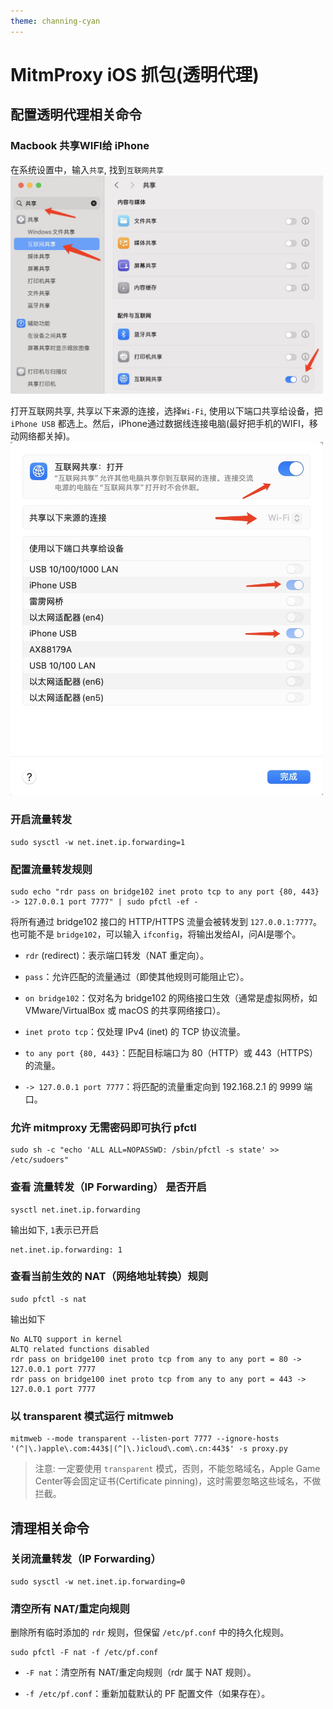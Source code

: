 ```yaml
---
theme: channing-cyan
---
```

# MitmProxy iOS 抓包(透明代理)
## 配置透明代理相关命令
### Macbook 共享WIFI给 iPhone
在系统设置中，输入`共享`, 找到`互联网共享`
<img src="/image/docs/2/10.jpg" style="width: 500px;"> 


打开互联网共享, 共享以下来源的连接，选择`Wi-Fi`, 使用以下端口共享给设备，把 `iPhone USB` 都选上。然后，iPhone通过数据线连接电脑(最好把手机的WIFI，移动网络都关掉)。
<img src="/image/docs/2/11.jpg" style="width: 500px;">

### 开启流量转发
```
sudo sysctl -w net.inet.ip.forwarding=1
```

### 配置流量转发规则
```
sudo echo "rdr pass on bridge102 inet proto tcp to any port {80, 443} -> 127.0.0.1 port 7777" | sudo pfctl -ef -
```
将所有通过 bridge102 接口的 HTTP/HTTPS 流量会被转发到 `127.0.0.1:7777`。也可能不是 `bridge102`，可以输入 `ifconfig`，将输出发给AI，问AI是哪个。

* `rdr` (redirect)：表示端口转发（NAT 重定向）。

* `pass`：允许匹配的流量通过（即使其他规则可能阻止它）。

* `on bridge102`：仅对名为 bridge102 的网络接口生效（通常是虚拟网桥，如 VMware/VirtualBox 或 macOS 的共享网络接口）。

* `inet proto tcp`：仅处理 IPv4 (inet) 的 TCP 协议流量。

* `to any port {80, 443}`：匹配目标端口为 80（HTTP）或 443（HTTPS）的流量。

* `-> 127.0.0.1 port 7777`：将匹配的流量重定向到 192.168.2.1 的 9999 端口。

### 允许 mitmproxy 无需密码即可执行 pfctl
```
sudo sh -c "echo 'ALL ALL=NOPASSWD: /sbin/pfctl -s state' >> /etc/sudoers"
```

### 查看 流量转发（IP Forwarding） 是否开启
```
sysctl net.inet.ip.forwarding
```
输出如下, `1`表示已开启
```
net.inet.ip.forwarding: 1
```

### 查看当前生效的 NAT（网络地址转换）规则
```
sudo pfctl -s nat
```
输出如下
```
No ALTQ support in kernel
ALTQ related functions disabled
rdr pass on bridge100 inet proto tcp from any to any port = 80 -> 127.0.0.1 port 7777
rdr pass on bridge100 inet proto tcp from any to any port = 443 -> 127.0.0.1 port 7777
```

### 以 transparent 模式运行 mitmweb
```
mitmweb --mode transparent --listen-port 7777 --ignore-hosts '(^|\.)apple\.com:443$|(^|\.)icloud\.com\.cn:443$' -s proxy.py
```
> 注意: 一定要使用 `transparent` 模式，否则，不能忽略域名，Apple Game Center等会固定证书(Certificate pinning)，这时需要忽略这些域名，不做拦截。

## 清理相关命令
### 关闭流量转发（IP Forwarding）
```
sudo sysctl -w net.inet.ip.forwarding=0
```

### 清空所有 NAT/重定向规则
删除所有临时添加的 `rdr` 规则，但保留 `/etc/pf.conf` 中的持久化规则。
```
sudo pfctl -F nat -f /etc/pf.conf
```
* `-F nat`：清空所有 NAT/重定向规则（rdr 属于 NAT 规则）。

* `-f /etc/pf.conf`：重新加载默认的 PF 配置文件（如果存在）。

